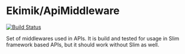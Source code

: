 # Ekimik/ApiMiddleware
[![Build Status](https://travis-ci.org/Ekimik/ApiMiddleware.svg?branch=master)](https://travis-ci.org/Ekimik/ApiMiddleware)

Set of middlewares used in APIs. It is build and tested for usage in 
Slim framework based APIs, but it should work without Slim as well.
